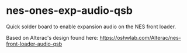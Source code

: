 # nes-ones-exp-audio-qsb
Quick solder board to enable expansion audio on the NES front loader.

Based on Alterac's design found here: https://oshwlab.com/Alterac/nes-front-loader-audio-qsb
